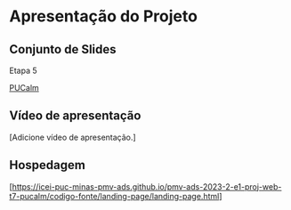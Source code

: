 # Apresentação do Projeto

## Conjunto de Slides
Etapa 5 

[PUCalm](https://github.com/ICEI-PUC-Minas-PMV-ADS/pmv-ads-2023-2-e1-proj-web-t7-pucalm/files/13626102/Apresentacao.-.Etapa.5.-.PUCalm.pdf)

## Vídeo de apresentação

[Adicione vídeo de apresentação.]

## Hospedagem

[https://icei-puc-minas-pmv-ads.github.io/pmv-ads-2023-2-e1-proj-web-t7-pucalm/codigo-fonte/landing-page/landing-page.html]
